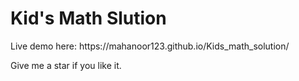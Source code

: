 <h1>Kid's Math Slution</h1>
<p>Live demo here: https://mahanoor123.github.io/Kids_math_solution/</p>
<p>Give me a star if you like it.</p>

